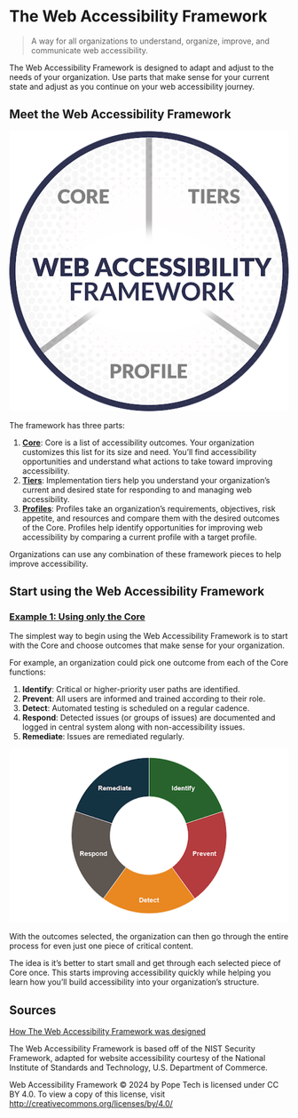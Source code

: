 # The Web Accessibility Framework

> A way for all organizations to understand, organize,
improve, and communicate web accessibility.

The Web Accessibility Framework is designed to adapt and adjust to the needs of your organization. Use parts that make sense for your current state and adjust as you continue on your web accessibility journey.

## Meet the Web Accessibility Framework

![](images/web-accessibility-framework-parts.png)

The framework has three parts:

1. [**Core**](parts/core.md): Core is a list of accessibility outcomes. Your organization customizes this list for its size and need. You’ll find accessibility opportunities and understand what actions to take toward improving accessibility.
2. [**Tiers**](parts/tiers.md): Implementation tiers help you understand your organization’s current and desired state for responding to and managing web accessibility.
3. [**Profiles**](parts/profile.md): Profiles take an organization’s requirements, objectives, risk appetite, and resources and compare them with the desired outcomes of the Core. Profiles help identify opportunities for improving web accessibility by comparing a current profile with a target profile.

Organizations can use any combination of these framework pieces to help improve accessibility.

## Start using the Web Accessibility Framework

### [Example 1: Using only the Core](examples/01_using_only_the_core.md)

The simplest way to begin using the Web Accessibility Framework is to start with the Core and choose outcomes that make sense for your organization.

For example, an organization could pick one outcome from each of the Core functions:

1. **Identify**: Critical or higher-priority user paths are identified.
2. **Prevent**: All users are informed and trained according to their role.
3. **Detect**: Automated testing is scheduled on a regular cadence.
4. **Respond**: Detected issues (or groups of issues) are documented and logged in central system along with non-accessibility issues.
5. **Remediate**: Issues are remediated regularly.

![Identify, Prevent, Detect Respond, and Remediate written along the outside of a donut chart.](images/web-accessibility-framework-core.png)

With the outcomes selected, the organization can then go through the entire process for even just one piece of critical content.

The idea is it’s better to start small and get through each selected piece of Core once. This starts improving accessibility quickly while helping you learn how you’ll build accessibility into your organization’s structure.

## Sources

[How The Web Accessibility Framework was designed](https://blog.pope.tech/how-the-web-accessibility-framework-was-designed/)

The Web Accessibility Framework is based off of the NIST Security Framework, adapted for website accessibility courtesy of the National Institute of Standards and Technology, U.S. Department of Commerce.

Web Accessibility Framework © 2024 by Pope Tech is licensed under CC BY 4.0. To view a copy of this license, visit http://creativecommons.org/licenses/by/4.0/
